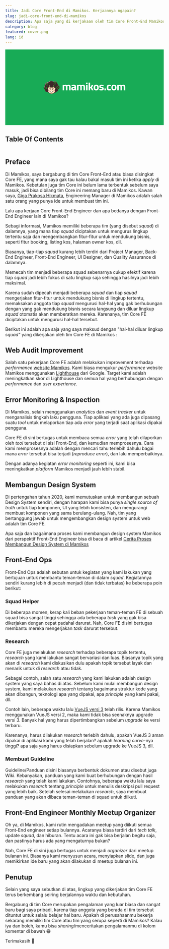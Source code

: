 ```yaml
---
title: Jadi Core Front-End di Mamikos. Kerjaannya ngapain?
slug: jadi-core-front-end-di-mamikos
description: Apa saja yang di kerjakaan oleh tim Core Front-End Mamikos dan kenapa tim ini ada di Mamikos.
category: blog
featured: cover.png
lang: id
---
```


<img src="cover.png" alt="Jadi Core Front-End di Mamikos. Kerjaannya ngapain?" />

<p></p>


## Table Of Contents

```toc

```

## Preface

Di Mamikos, saya bergabung di tim Core Front-End atau biasa disingkat Core FE, yang mana saya gak tau kalau bakal masuk tim ini ketika *apply* di Mamikos. Kebetulan juga tim Core ini belum lama terbentuk sebelum saya masuk, jadi bisa dibilang tim Core ini memang baru di Mamikos. Kawan saya, <a href="https://www.linkedin.com/in/gigaprakosa" target="_blank" rel="noopener">Giga Prakosa Hikmata</a>, Engineering Manager di Mamikos adalah salah satu orang yang punya ide untuk membuat tim ini.

Lalu apa kerjaan Core Front-End Engineer dan apa bedanya dengan Front-End Engineer lain di Mamikos? 

Sebagi informasi, Mamikos memiliki beberapa tim (yang disebut *squad*) di dalamnya, yang mana tiap *squad* diciptakan untuk mengurus lingkup tertentu saja dan mengembangkan fitur-fitur untuk mendukung bisnis, seperti fitur booking, listing kos, halaman owner kos, dll. 

Biasanya, tiap-tiap *squad* kurang lebih terdiri dari Project Manager, Back-End Engineer, Front-End Engineer, UI Designer, dan Quality Assurance di dalamnya.

Memecah tim menjadi beberapa squad sebenarnya cukup efektif karena tiap *squad* jadi lebih fokus di satu lingkup saja sehingga hasilnya jadi lebih maksimal.

Karena sudah dipecah menjadi beberapa *squad* dan tiap *squad* mengerjakan fitur-fitur untuk mendukung bisnis di lingkup tertentu, memaksakan anggota tiap *squad* mengurusi hal-hal yang gak berhubungan dengan yang gak mendukung bisnis secara langsung dan diluar lingkup *squad* otomatis akan memberatkan mereka. Karenanya, tim Core FE diciptakan untuk mengurusi hal-hal tersebut. 

Berikut ini adalah apa saja yang saya maksud dengan "hal-hal diluar lingkup *squad"* yang dikerjakan oleh tim Core FE di Mamikos :

## Web Audit Improvement

Salah satu pekerjaan Core FE adalah melakukan improvement terhadap _performance_ <a href="https://www.mamikos.com" target="_blank" rel="noopener">website Mamikos</a>. Kami biasa mengukur _performance_ website Mamikos menggunakan <a href="https://developers.google.com/web/tools/lighthouse" target="_blank" rel="noopener">Lighthouse</a> dari Google. Target kami adalah meningkatkan skor di Lighthouse dan semua hal yang berhubungan dengan _performance_ dan _user experience_.

## Error Monitoring & Inspection

Di Mamikos, selain menggunakan *analytics* dan *event tracker* untuk menganalisis tingkah laku pengguna. Tiap aplikasi yang ada juga dipasang suatu *tool* untuk melaporkan tiap ada *error* yang terjadi saat aplikasi dipakai pengguna. 

Core FE di sini bertugas untuk membaca semua *error* yang telah dilaporkan oleh *tool* tersebut di sisi Front-End, dan kemudian memprosesnya. Cara kami memprosesnya adalah dengan mencari tahu terlebih dahulu bagai mana *error* tersebut bisa terjadi (*reproduce error*), dan lalu memperbaikinya. 

Dengan adanya kegiatan *error monitoring* seperti ini, kami bisa meningkatkan *platform* Mamikos menjadi jauh lebih stabil.

## Membangun Design System

Di pertengahan tahun 2020, kami memutuskan untuk membangun sebuah Design System sendiri, dengan harapan kami bisa punya *single source of truth* untuk tiap komponen, UI yang lebih konsisten, dan mengurangi membuat komponen yang sama berulang-ulang. Nah, tim yang bertanggung jawab untuk mengembangkan design system untuk web adalah tim Core FE. 

Apa saja dan bagaimana proses kami membangun design system Mamikos dari perspektif Front-End Engineer bisa di baca di artikel [Cerita Proses Membangun Design System di Mamikos](https://www.trihargianto.com/cerita-proses-membangun-design-system-di-mamikos/)

## Front-End Ops

Front-End Ops adalah sebutan untuk kegiatan yang kami lakukan yang bertujuan untuk membantu teman-teman di dalam *squad*. Kegiatannya sendiri kurang lebih di pecah menjadi (dan tidak terbatas) ke beberapa poin berikut:

### Squad Helper

Di beberapa momen, kerap kali beban pekerjaan teman-teman FE di sebuah squad bisa sangat tinggi sehingga ada beberapa _task_ yang gak bisa dikerjakan dengan cepat padahal darurat. Nah, Core FE disini bertugas membantu mereka mengerjakan _task_ darurat tersebut. 

### Research

Core FE juga melakukan _research_ terhadap beberapa topik tertentu, _research_ yang kami lakukan sangat bervariasi dan luas. Biasanya topik yang akan di _research_ kami diskusikan dulu apakah topik tersebut layak dan menarik untuk di _research_ atau tidak.

Sebagai contoh, salah satu _research_ yang kami lakukan adalah design system yang saya bahas di atas. Sebelum kami mulai membangun design system, kami melakukan _research_ tentang bagaimana struktur kode yang akan dibangun, teknologi apa yang dipakai, apa _principle_ yang kami pakai, dll. 

Contoh lain, beberapa waktu lalu <a href="https://github.com/vuejs/vue-next/releases/tag/v3.0.0" target="_blank" rel="noopener">VueJS versi 3</a> telah rilis. Karena Mamikos menggunakan VueJS versi 2, maka kami tidak bisa seenaknya upgrade versi 3. Banyak hal yang harus dipertimbangkan sebelum _upgrade_ ke versi terbaru. 

Karenanya, harus dilakukan _research_ terlebih dahulu, apakah VueJS 3 aman dipakai di aplikasi kami yang telah berjalan? apakah *learning curve*-nya tinggi? apa saja yang harus disiapkan sebelum upgrade ke VueJS 3, dll. 

### Membuat Guideline

Guideline/Panduan disini biasanya berbentuk dokumen atau disebut juga Wiki. Kebanyakan, panduan yang kami buat berhubungan dengan hasil _research_ yang telah kami lakukan. Contohnya, beberapa waktu lalu saya melakukan _research_ tentang _principle_ untuk menulis deskripsi pull request yang lebih baik. Setelah selesai melakukan _research_, saya membuat panduan yang akan dibaca teman-teman di squad untuk diikuti. 

## Front-End Engineer Monthly Meetup Organizer

Oh ya, di Mamikos, kami rutin mengadakan meetup yang diikuti semua Front-End engineer setiap bulannya. Acaranya biasa terdiri dari _tech talk_, update _squad_, dan hiburan. Tentu acara ini gak bisa berjalan begitu saja, dan pastinya harus ada yang mengaturnya bukan? 

Nah, Core FE di sini juga bertugas untuk menjadi *organizer* dari meetup bulanan ini. Biasanya kami menyusun acara, menyiapkan slide, dan juga memikirkan ide baru yang akan dilakukan di meetup bulanan ini.

## Penutup

Selain yang saya sebutkan di atas, lingkup yang dikerjakan tim Core FE terus berkembang seiring berjalannya waktu dan kebutuhan.

Bergabung di tim Core merupakan pengalaman yang luar biasa dan sangat baru bagi saya pribadi, karena tiap anggota yang berada di tim tersebut dituntut untuk selalu belajar hal baru. Apakah di perusahaanmu bekerja sekarang memiliki tim Core atau tim yang serupa seperti di Mamikos? Kalau iya dan boleh, kamu bisa _sharing_/menceritakan pengalamanmu di kolom komentar di bawah 😁

Terimakasih 👋
